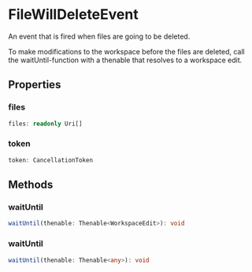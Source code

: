 # FileWillDeleteEvent

An event that is fired when files are going to be deleted.

To make modifications to the workspace before the files are deleted, call the waitUntil-function with a thenable that resolves to a workspace edit.

## Properties

### files

```typescript
files: readonly Uri[]
```

### token

```typescript
token: CancellationToken
```

## Methods

### waitUntil

```typescript
waitUntil(thenable: Thenable<WorkspaceEdit>): void
```

### waitUntil

```typescript
waitUntil(thenable: Thenable<any>): void
```


